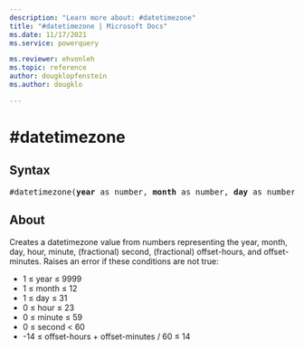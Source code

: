 ```yaml
---
description: "Learn more about: #datetimezone"
title: "#datetimezone | Microsoft Docs"
ms.date: 11/17/2021
ms.service: powerquery

ms.reviewer: ehvonleh
ms.topic: reference
author: dougklopfenstein
ms.author: dougklo

---
```

# #datetimezone

## Syntax

<pre>
#datetimezone(<b>year</b> as number, <b>month</b> as number, <b>day</b> as number, <b>hour</b> as number, <b>minute</b> as number, <b>second</b> as number, <b>offsetHours</b> as number, <b>offsetMinutes</b> as number) as datetimezone
</pre>

## About

Creates a datetimezone value from numbers representing the year, month, day, hour, minute, (fractional) second, (fractional) offset-hours, and offset-minutes. Raises an error if these conditions are not true:

* 1 ≤ year ≤ 9999
* 1 ≤ month ≤ 12
* 1 ≤ day ≤ 31
* 0 ≤ hour ≤ 23
* 0 ≤ minute ≤ 59
* 0 ≤ second < 60
* -14 ≤ offset-hours + offset-minutes / 60 ≤ 14
